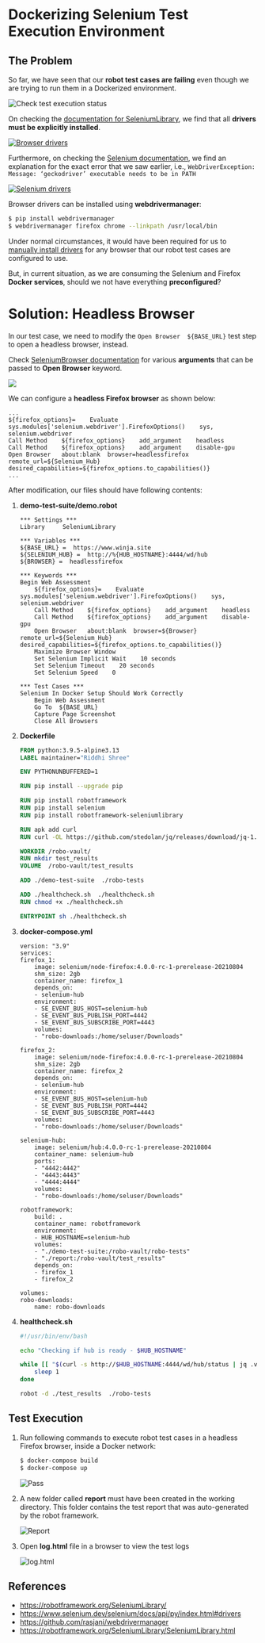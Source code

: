 # Dockerizing Selenium Test Execution Environment

## The Problem

So far, we have seen that our **robot test cases are failing** even though we are trying to run them in a Dockerized environment.

![Check test execution status](images/selenium_grid_robotframework_failed.png)


On checking the [documentation for SeleniumLibrary](https://robotframework.org/SeleniumLibrary/), we find that all **drivers must be explicitly installed**.

[![Browser drivers](images/browser_drivers.png)](https://robotframework.org/SeleniumLibrary/)

Furthermore, on checking the [Selenium documentation](https://www.selenium.dev/selenium/docs/api/py/index.html#drivers), we find an explanation for the exact error that we saw earlier, i.e., `WebDriverException: Message: ‘geckodriver’ executable needs to be in PATH`

[![Selenium drivers](images/selenium_drivers.png)](https://www.selenium.dev/selenium/docs/api/py/index.html#drivers)

Browser drivers can be installed using **webdrivermanager**: 
```bash
$ pip install webdrivermanager
$ webdrivermanager firefox chrome --linkpath /usr/local/bin
```

Under normal circumstances, it would have been required for us to [manually install drivers](https://robotframework.org/SeleniumLibrary/) for any browser that our robot test cases are configured to use.

But, in current situation, as we are consuming the Selenium and Firefox **Docker services**, should we not have everything **preconfigured**?

# Solution: Headless Browser

In our test case, we need to modify the `Open Browser  ${BASE_URL}` test step to open a headless browser, instead.

Check [SeleniumBrowser documentation](https://robotframework.org/SeleniumLibrary/SeleniumLibrary.html) for various **arguments** that can be passed to **Open Browser** keyword.

![](images/open_browser_keyword_arguments.png)

We can configure a **headless Firefox browser** as shown below:

```robot
...
${firefox_options}=    Evaluate    sys.modules['selenium.webdriver'].FirefoxOptions()    sys, selenium.webdriver
Call Method    ${firefox_options}    add_argument    headless
Call Method    ${firefox_options}    add_argument    disable-gpu
Open Browser   about:blank  browser=headlessfirefox  remote_url=${Selenium_Hub}  desired_capabilities=${firefox_options.to_capabilities()}
...
```

After modification, our files should have following contents:

1. **demo-test-suite/demo.robot**
    ```robot
    *** Settings ***
    Library     SeleniumLibrary

    *** Variables ***
    ${BASE_URL} =  https://www.winja.site
    ${SELENIUM_HUB} =  http://%{HUB_HOSTNAME}:4444/wd/hub
    ${BROWSER} =  headlessfirefox

    *** Keywords ***
    Begin Web Assessment
        ${firefox_options}=    Evaluate    sys.modules['selenium.webdriver'].FirefoxOptions()    sys, selenium.webdriver
        Call Method    ${firefox_options}    add_argument    headless
        Call Method    ${firefox_options}    add_argument    disable-gpu
        Open Browser   about:blank  browser=${Browser}  remote_url=${Selenium_Hub}  desired_capabilities=${firefox_options.to_capabilities()}
        Maximize Browser Window
        Set Selenium Implicit Wait    10 seconds
        Set Selenium Timeout    20 seconds
        Set Selenium Speed    0

    *** Test Cases ***
    Selenium In Docker Setup Should Work Correctly
        Begin Web Assessment
        Go To  ${BASE_URL}
        Capture Page Screenshot
        Close All Browsers
    ```

2. **Dockerfile**
    ```Dockerfile
    FROM python:3.9.5-alpine3.13
    LABEL maintainer="Riddhi Shree"

    ENV PYTHONUNBUFFERED=1

    RUN pip install --upgrade pip

    RUN pip install robotframework
    RUN pip install selenium
    RUN pip install robotframework-seleniumlibrary

    RUN apk add curl
    RUN curl -OL https://github.com/stedolan/jq/releases/download/jq-1.6/jq-linux64 -o ./jq-linux64 && chmod a+x ./jq-linux64 && mv ./jq-linux64 /usr/bin/jq

    WORKDIR /robo-vault/   
    RUN mkdir test_results
    VOLUME	/robo-vault/test_results

    ADD ./demo-test-suite  ./robo-tests

    ADD ./healthcheck.sh  ./healthcheck.sh
    RUN chmod +x ./healthcheck.sh

    ENTRYPOINT sh ./healthcheck.sh
    ```

3. **docker-compose.yml**
    ```YML
    version: "3.9"
    services:
    firefox_1:
        image: selenium/node-firefox:4.0.0-rc-1-prerelease-20210804
        shm_size: 2gb
        container_name: firefox_1
        depends_on:
        - selenium-hub
        environment:
        - SE_EVENT_BUS_HOST=selenium-hub
        - SE_EVENT_BUS_PUBLISH_PORT=4442
        - SE_EVENT_BUS_SUBSCRIBE_PORT=4443
        volumes:
        - "robo-downloads:/home/seluser/Downloads"

    firefox_2:
        image: selenium/node-firefox:4.0.0-rc-1-prerelease-20210804
        shm_size: 2gb
        container_name: firefox_2
        depends_on:
        - selenium-hub
        environment:
        - SE_EVENT_BUS_HOST=selenium-hub
        - SE_EVENT_BUS_PUBLISH_PORT=4442
        - SE_EVENT_BUS_SUBSCRIBE_PORT=4443
        volumes:
        - "robo-downloads:/home/seluser/Downloads"

    selenium-hub:
        image: selenium/hub:4.0.0-rc-1-prerelease-20210804
        container_name: selenium-hub
        ports:
        - "4442:4442"
        - "4443:4443"
        - "4444:4444"
        volumes:
        - "robo-downloads:/home/seluser/Downloads"

    robotframework:
        build: .
        container_name: robotframework
        environment:
        - HUB_HOSTNAME=selenium-hub
        volumes:
        - "./demo-test-suite:/robo-vault/robo-tests"
        - "./report:/robo-vault/test_results"
        depends_on:
        - firefox_1
        - firefox_2

    volumes:
    robo-downloads:
        name: robo-downloads
    ```

4. **healthcheck.sh**
    ```bash
    #!/usr/bin/env/bash

    echo "Checking if hub is ready - $HUB_HOSTNAME"

    while [[ "$(curl -s http://$HUB_HOSTNAME:4444/wd/hub/status | jq .value.ready)" != "true" ]]; do
        sleep 1
    done

    robot -d ./test_results  ./robo-tests
    ```

## Test Execution

1. Run following commands to execute robot test cases in a headless Firefox browser, inside a Docker network:

    ```bash
    $ docker-compose build
    $ docker-compose up
    ```

    ![Pass](images/test_pass_in_docker.png)

2. A new folder called **report** must have been created in the working directory. This folder contains the test report that was auto-generated by the robot framework.

    ![Report](images/report.png)

3. Open **log.html** file in a browser to view the test logs

    ![log.html](images/log.png)

## References

* https://robotframework.org/SeleniumLibrary/
* https://www.selenium.dev/selenium/docs/api/py/index.html#drivers
* https://github.com/rasjani/webdrivermanager
* https://robotframework.org/SeleniumLibrary/SeleniumLibrary.html
